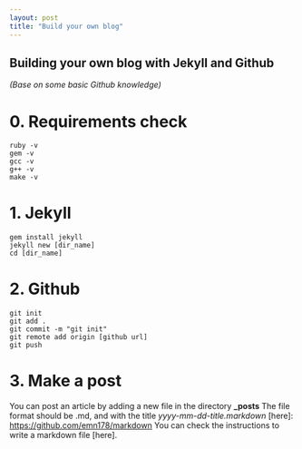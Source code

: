 ```yaml
---
layout: post
title: "Build your own blog"
---
```


## **Building your own blog with Jekyll and Github**
_(Base on some basic Github knowledge)_

# **0.** Requirements check

    ruby -v  
    gem -v  
    gcc -v  
    g++ -v  
    make -v  

# **1.** Jekyll

    gem install jekyll
    jekyll new [dir_name]
    cd [dir_name]
    
# **2.** Github
    
    git init
    git add .
    git commit -m "git init"
    git remote add origin [github url]
    git push
           
# **3.** Make a post

  You can post an article by adding a new file in the directory **\_posts**
  The file format should be .md, and with the title _yyyy-mm-dd-title.markdown_
  [here]: https://github.com/emn178/markdown
  You can check the instructions to write a markdown file [here].


